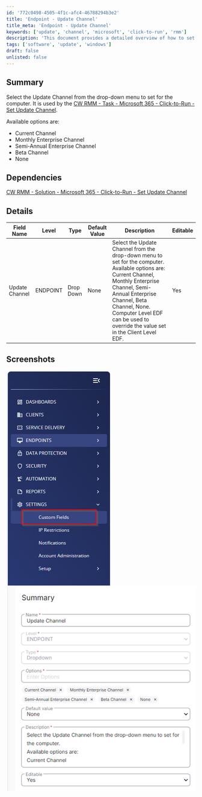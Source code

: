 ```yaml
---
id: '772c0498-4505-4f1c-afc4-46788294b3e2'
title: 'Endpoint - Update Channel'
title_meta: 'Endpoint - Update Channel'
keywords: ['update', 'channel', 'microsoft', 'click-to-run', 'rmm']
description: 'This document provides a detailed overview of how to set the Update Channel for Microsoft 365 Click-to-Run using CW RMM. It outlines the available options, dependencies, and provides a table of relevant field details, along with screenshots for reference.'
tags: ['software', 'update', 'windows']
draft: false
unlisted: false
---
```


## Summary

Select the Update Channel from the drop-down menu to set for the computer. It is used by the [CW RMM - Task - Microsoft 365 - Click-to-Run - Set Update Channel](<../tasks/Microsoft 365 - Click-to-Run - Set Update Channel.md>).

Available options are:  
- Current Channel  
- Monthly Enterprise Channel  
- Semi-Annual Enterprise Channel  
- Beta Channel  
- None  

## Dependencies

[CW RMM - Solution - Microsoft 365 - Click-to-Run - Set Update Channel](<../../solutions/Microsoft 365 - Click-to-Run - Set Update Channel.md>)

## Details

| Field Name         | Level    | Type       | Default Value | Description                                                                                                                                                                                                                   | Editable |
|--------------------|----------|------------|---------------|-------------------------------------------------------------------------------------------------------------------------------------------------------------------------------------------------------------------------------|----------|
| Update Channel      | ENDPOINT | Drop Down  | None          | Select the Update Channel from the drop-down menu to set for the computer. Available options are: Current Channel, Monthly Enterprise Channel, Semi-Annual Enterprise Channel, Beta Channel, None. Computer Level EDF can be used to override the value set in the Client Level EDF. | Yes      |

## Screenshots

![Screenshot 1](../../../static/img/Endpoint---Update-Channel/image_1.png)  
![Screenshot 2](../../../static/img/Endpoint---Update-Channel/image_2.png)  




